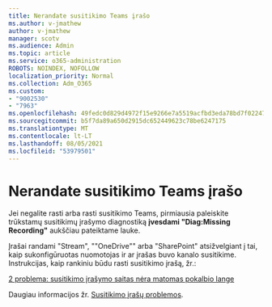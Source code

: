 ```yaml
---
title: Nerandate susitikimo Teams įrašo
ms.author: v-jmathew
author: v-jmathew
manager: scotv
ms.audience: Admin
ms.topic: article
ms.service: o365-administration
ROBOTS: NOINDEX, NOFOLLOW
localization_priority: Normal
ms.collection: Adm_O365
ms.custom:
- "9002530"
- "7963"
ms.openlocfilehash: 49fedc0d829d4972f15e9266e7a5519acfbd3eda78bd7f022477060523b9afd3
ms.sourcegitcommit: b5f7da89a650d2915dc652449623c78be6247175
ms.translationtype: MT
ms.contentlocale: lt-LT
ms.lasthandoff: 08/05/2021
ms.locfileid: "53979501"
---
```

# <a name="cant-find-the-teams-meeting-recording"></a>Nerandate susitikimo Teams įrašo

Jei negalite rasti arba rasti susitikimo Teams, pirmiausia paleiskite trūkstamų susitikimų įrašymo diagnostiką **įvesdami "Diag:Missing Recording"** aukščiau pateiktame lauke. 

Įrašai randami "Stream", ""OneDrive"" arba "SharePoint" atsižvelgiant į tai, kaip sukonfigūruotas nuomotojas ir ar įrašas buvo kanalo susitikime. Instrukcijas, kaip rankiniu būdu rasti susitikimo įrašą, žr.: 

[2 problema: susitikimo įrašymo saitas nėra matomas pokalbio lange](/microsoftteams/troubleshoot/meetings/troubleshoot-meeting-recording-issues#issue-2-the-meeting-recording-link-isnt-visible-in-a-chat-window)

Daugiau informacijos žr. [Susitikimo įrašų problemos](/microsoftteams/troubleshoot/meetings/troubleshoot-meeting-recording-issues).

